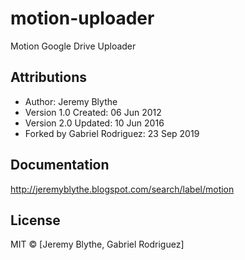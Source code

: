 # motion-uploader
Motion Google Drive Uploader

## Attributions

* Author: Jeremy Blythe
* Version 1.0 Created:            06 Jun 2012
* Version 2.0 Updated:            10 Jun 2016 
* Forked by Gabriel Rodriguez:    23 Sep 2019

## Documentation

http://jeremyblythe.blogspot.com/search/label/motion

## License  
MIT  © [Jeremy Blythe, Gabriel Rodriguez]
